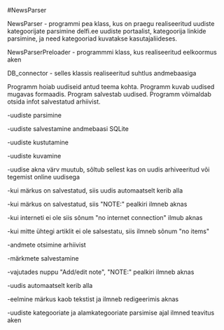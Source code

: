 #NewsParser

NewsParser - programmi pea klass, kus on praegu realiseeritud uudiste kategoorijate parsimine delfi.ee uudiste portaalist,  kategoorija linkide parsimine, ja need kategooriad kuvatakse kasutajaliideses.

NewsParserPreloader - programmmi klass, kus realiseeritud eelkoormus aken

DB_connector - selles klassis realiseeritud suhtlus andmebaasiga



Programm hoiab uudiseid antud teema kohta. Programm kuvab uudised mugavas formaadis. Program salvestab uudised. Programm võimaldab otsida infot salvestatud arhiivist.

-uudiste parsimine

-uudiste salvestamine andmebaasi SQLite

-uudiste kustutamine

-uudiste kuvamine

-uudise akna värv muutub, sõltub sellest kas on uudis arhiveeritud või tegemist online uudisega

-kui märkus on salvestatud, siis uudis automaatselt kerib alla

-kui märkus on salvestatud, siis "NOTE:" pealkiri ilmneb aknas

-kui interneti ei ole siis sõnum "no internet connection" ilmub aknas

-kui mitte ühtegi artiklit ei ole salsestatu, siis ilmneb sõnum "no items"


-andmete otsimine arhiivist


-märkmete salvestamine

-vajutades nuppu  "Add/edit note", "NOTE:" pealkiri ilmneb aknas

-uudis automaatselt kerib alla

-eelmine märkus kaob tekstist ja ilmneb redigeerimis aknas


-uudiste kategooriate ja alamkategooriate parsimise ajal ilmned teavitus aken



